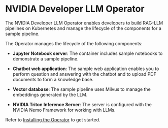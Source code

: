 <!--
  SPDX-FileCopyrightText: Copyright (c) 2023 NVIDIA CORPORATION & AFFILIATES. All rights reserved.
  SPDX-License-Identifier: Apache-2.0

  Licensed under the Apache License, Version 2.0 (the "License");
  you may not use this file except in compliance with the License.
  You may obtain a copy of the License at

  http://www.apache.org/licenses/LICENSE-2.0

  Unless required by applicable law or agreed to in writing, software
  distributed under the License is distributed on an "AS IS" BASIS,
  WITHOUT WARRANTIES OR CONDITIONS OF ANY KIND, either express or implied.
  See the License for the specific language governing permissions and
  limitations under the License.
-->

# NVIDIA Developer LLM Operator

The NVIDIA Developer LLM Operator enables developers to
build RAG-LLM pipelines on Kubernetes and manage the lifecycle of the
components for a sample pipeline.

The Operator manages the lifecycle of the following components:

- **Jupyter Notebook server**:
  The container includes sample notebooks to demonstrate a sample pipeline.

- **Chatbot web application**:
  The sample web application enables you to perform question and answering with the chatbot
  and to upload PDF documents to form a knowledge base.

- **Vector database**:
  The sample pipeline uses Milvus to manage the embeddings generated by the LLM.

- **NVIDIA Triton Inference Server**:
  The server is configured with the NVIDIA Nemo Framework for working with LLMs.

Refer to [Installing the Operator](./install.md) to get started.